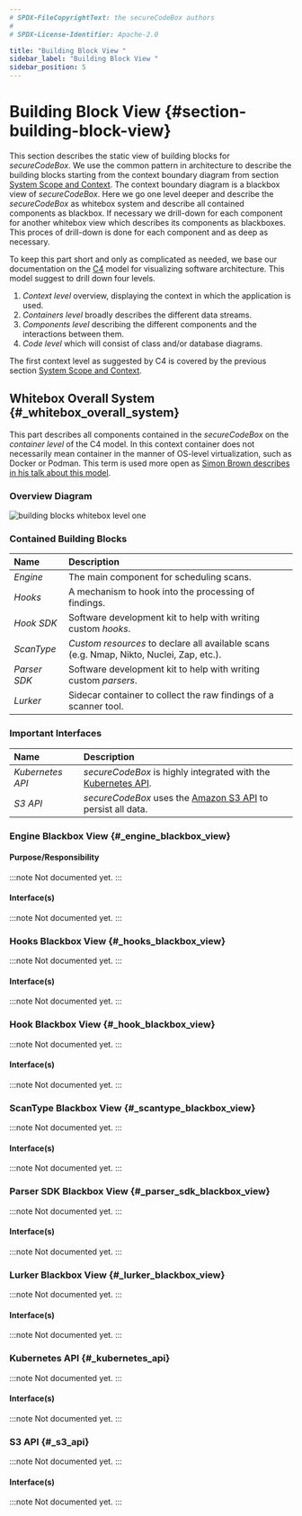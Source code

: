 ```yaml
---
# SPDX-FileCopyrightText: the secureCodeBox authors
#
# SPDX-License-Identifier: Apache-2.0

title: "Building Block View "
sidebar_label: "Building Block View "
sidebar_position: 5
---
```

# Building Block View {#section-building-block-view}

This section describes the static view of building blocks for _secureCodeBox_. We use the common pattern in architecture to describe the building blocks starting from the context boundary diagram from section [System Scope and Context](/docs/architecture/system_scope_and_context). The context boundary diagram is a blackbox view of _secureCodeBox_. Here we go one level deeper and describe the _secureCodeBox_ as whitebox system and describe all contained components as blackbox. If necessary we drill-down for each component for another whitebox view which describes its components as blackboxes. This proces of drill-down is done for each component and as deep as necessary.

To keep this part short and only as complicated as needed, we base our documentation on the [C4][C4] model for visualizing software architecture. This model suggest to drill down four levels. 

1. _Context level_ overview, displaying the context in which the application is used. 
2. _Containers level_ broadly describes the different data streams. 
3. _Components level_ describing the different components and the interactions between them. 
4. _Code level_ which will consist of class and/or database diagrams.

The first context level as suggested by C4 is covered by the previous section [System Scope and Context](/docs/architecture/system_scope_and_context).

## Whitebox Overall System {#_whitebox_overall_system}

This part describes all components contained in the _secureCodeBox_ on the _container level_ of the C4 model. In this context container does not necessarily mean container in the manner of OS-level virtualization, such as Docker or Podman. This term is used more open as [Simon Brown describes in his talk about this model][C4-talk].

### Overview Diagram

![building blocks whitebox level one](/img/docs/architecture/building-blocks-whitebox-level-1.png)

### Contained Building Blocks

| Name         | Description                                                                              |
|:-------------|:-----------------------------------------------------------------------------------------|
| _Engine_     | The main component for scheduling scans.                                                 |
| _Hooks_      | A mechanism to hook into the processing of findings.                                     |
| _Hook SDK_   | Software development kit to help with writing custom _hooks_.                            |
| _ScanType_   | _Custom resources_ to declare all available scans (e.g. Nmap, Nikto, Nuclei, Zap, etc.). |
| _Parser SDK_ | Software development kit to help with writing custom _parsers_.                          |
| _Lurker_     | Sidecar container to collect the raw findings of a scanner tool.                         |

### Important Interfaces

| Name             | Description                                                              |
|:-----------------|:-------------------------------------------------------------------------|
| _Kubernetes API_ | _secureCodeBox_ is highly integrated with the [Kubernetes API][k8s-api]. |
| _S3 API_         | _secureCodeBox_ uses the [Amazon S3 API][s3-api] to persist all data.    |

### Engine Blackbox View {#_engine_blackbox_view}

#### Purpose/Responsibility

:::note
Not documented yet.
:::

#### Interface(s)

:::note
Not documented yet.
:::

### Hooks Blackbox View {#_hooks_blackbox_view}

:::note
Not documented yet.
:::

#### Interface(s)

:::note
Not documented yet.
:::

### Hook Blackbox View {#_hook_blackbox_view}

:::note
Not documented yet.
:::

#### Interface(s)

:::note
Not documented yet.
:::

### ScanType Blackbox View {#_scantype_blackbox_view}

:::note
Not documented yet.
:::

#### Interface(s)

:::note
Not documented yet.
:::

### Parser SDK Blackbox View {#_parser_sdk_blackbox_view}

:::note
Not documented yet.
:::

#### Interface(s)

:::note
Not documented yet.
:::

### Lurker Blackbox View {#_lurker_blackbox_view}

:::note
Not documented yet.
:::

#### Interface(s)

:::note
Not documented yet.
:::

### Kubernetes API {#_kubernetes_api}

:::note
Not documented yet.
:::

#### Interface(s)

:::note
Not documented yet.
:::

### S3 API {#_s3_api}

:::note
Not documented yet.
:::

#### Interface(s)

:::note
Not documented yet.
:::

[C4]:       https://c4model.com/
[C4-talk]:  https://youtu.be/x2-rSnhpw0g
[k8s-api]:  https://kubernetes.io/docs/concepts/overview/kubernetes-api/
[s3-api]:   https://docs.aws.amazon.com/AmazonS3/latest/API/Welcome.html
